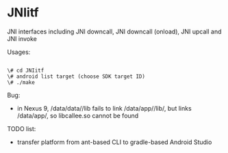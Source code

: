 JNIitf
======

JNI interfaces including JNI downcall, JNI downcall (onload), JNI upcall and JNI invoke

Usages:

<pre><code>
\# cd JNIitf
\# android list target (choose SDK target ID)
\# ./make <id>
</pre></code>

Bug:
* in Nexus 9, /data/data/<package>/lib fails to link /data/app/<package>/lib/<arch>, but links /data/app/<package>, so libcallee.so cannot be found

TODO list:
* transfer platform from ant-based CLI to gradle-based Android Studio

